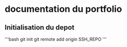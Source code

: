 # documentation du portfolio 

## Initialisation du depot 

'''bash
git init
git remote add origin SSH_REPO
'''